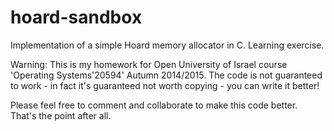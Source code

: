 hoard-sandbox
=============

Implementation of a simple Hoard memory allocator in C. Learning exercise.

Warning: This is my homework for Open University of Israel course 'Operating Systems'20594' Autumn 2014/2015. The code is not guaranteed to work - in fact it's guaranteed not worth copying - you can write it better!

Please feel free to comment and collaborate to make this code better. That's the point after all.
